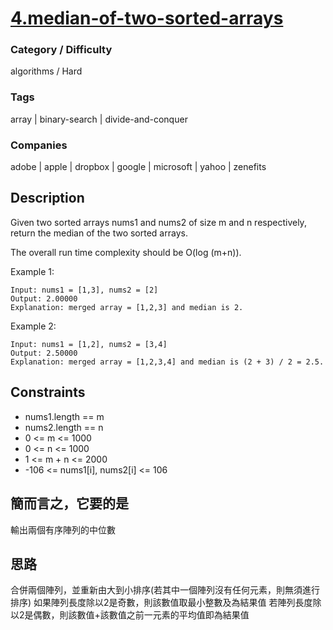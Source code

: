 # [4.median-of-two-sorted-arrays](https://leetcode.com/problems/median-of-two-sorted-arrays)

### Category / Difficulty
algorithms / Hard

### Tags
array | binary-search | divide-and-conquer
	 		
### Companies
adobe | apple | dropbox | google | microsoft | yahoo | zenefits

## Description
Given two sorted arrays nums1 and nums2 of size m and n respectively, return the median of the two sorted arrays.

The overall run time complexity should be O(log (m+n)).


Example 1:
```
Input: nums1 = [1,3], nums2 = [2]
Output: 2.00000
Explanation: merged array = [1,2,3] and median is 2.
```

Example 2:
```
Input: nums1 = [1,2], nums2 = [3,4]
Output: 2.50000
Explanation: merged array = [1,2,3,4] and median is (2 + 3) / 2 = 2.5.
```

## Constraints
- nums1.length == m
- nums2.length == n
- 0 <= m <= 1000
- 0 <= n <= 1000
- 1 <= m + n <= 2000
- -106 <= nums1[i], nums2[i] <= 106

## 簡而言之，它要的是
輸出兩個有序陣列的中位數

## 思路
合併兩個陣列，並重新由大到小排序(若其中一個陣列沒有任何元素，則無須進行排序)
如果陣列長度除以2是奇數，則該數值取最小整數及為結果值
若陣列長度除以2是偶數，則該數值+該數值之前一元素的平均值即為結果值
